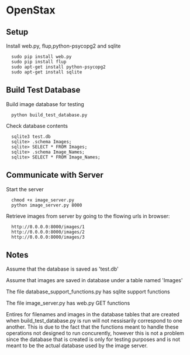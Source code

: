 OpenStax
========


Setup
--------

Install web.py, flup,python-psycopg2 and sqlite

      sudo pip install web.py
      sudo pip install flup
      sudo apt-get install python-psycopg2
      sudo apt-get install sqlite
      
<!---And run chmod +x code.py to make it executable.-->
Build Test Database
--------

Build image database for testing

      python build_test_database.py
      
Check database contents

      sqlite3 test.db
      sqlite> .schema Images;
      sqlite> SELECT * FROM Images;
      sqlite> .schema Image_Names;
      sqlite> SELECT * FROM Image_Names;


Communicate with Server
--------

Start the server

      chmod +x image_server.py
      python image_server.py 8000

Retrieve images from server by going to the flowing urls in browser:

      http://0.0.0.0:8000/images/1
      http://0.0.0.0:8000/images/2
      http://0.0.0.0:8000/images/3

Notes
--------

Assume that the database is saved as 'test.db'

Assume that images are saved in database under a table named 'Images'

The file database_support_functions.py has sqlite support functions

The file image_server.py has web.py GET functions

Entires for filenames and images in the database tables that are created when build_test_database.py is run will not nessisarily correspond to one another.  This is due to the fact that the functions meant to handle these operations not designed to run concurently, however this is not a problem since the database that is created is only for testing purposes  and is not meant to be the actual database used by the image server. 

